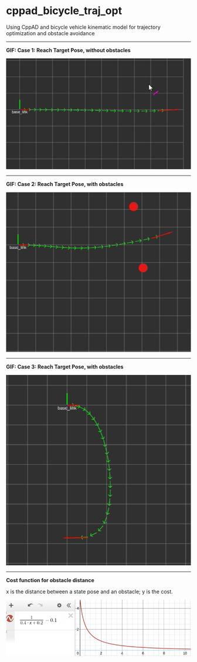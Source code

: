 # cppad_bicycle_traj_opt
Using CppAD and bicycle vehicle kinematic model for trajectory optimization and obstacle avoidance




---- 

**GIF: Case 1: Reach Target Pose, without obstacles**

<a id="demogif1" href="https://github.com/hanmmmmm/cppad_bicycle_traj_opt/blob/main/media/traj_demo2_no_obs.gif">
    <img src="https://github.com/hanmmmmm/cppad_bicycle_traj_opt/blob/main/media/traj_demo2_no_obs.gif" alt="gif 1" title="case 1" width="600"/>
</a>

----

**GIF: Case 2: Reach Target Pose, with obstacles**

<a id="demogif2" href="https://github.com/hanmmmmm/cppad_bicycle_traj_opt/blob/main/media/traj_demo4_obs.gif">
    <img src="https://github.com/hanmmmmm/cppad_bicycle_traj_opt/blob/main/media/traj_demo4_obs.gif" alt="gif 2" title="case 2" width="600"/>
</a>

----

**GIF: Case 3: Reach Target Pose, with obstacles**

<a id="demogif4" href="https://github.com/hanmmmmm/cppad_bicycle_traj_opt/blob/main/media/traj_demo5_obs.gif">
    <img src="https://github.com/hanmmmmm/cppad_bicycle_traj_opt/blob/main/media/traj_demo5_obs.gif" alt="gif 3" title="case 3" width="600"/>
</a>

----

**Cost function for obstacle distance**

x is the distance between a state pose and an obstacle; 
y is the cost.

![](https://github.com/hanmmmmm/cppad_bicycle_traj_opt/blob/main/media/Screenshot%20from%202024-09-10%2023-30-49.png)



